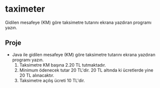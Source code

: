 # taximeter
Gidilen mesafeye (KM) göre taksimetre tutarını ekrana yazdıran programı yazın.

## Proje
* Java ile gidilen mesafeye (KM) göre taksimetre tutarını ekrana yazdıran programı yazın.
  1. Taksimetre KM başına 2.20 TL tutmaktadır.
  2. Minimum ödenecek tutar 20 TL'dir. 20 TL altında ki ücretlerde yine 20 TL alınacaktır.
  3. Taksimetre açılış ücreti 10 TL'dir.
